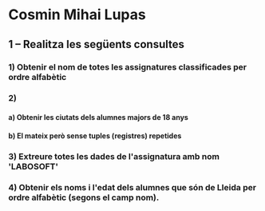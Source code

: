 # Cosmin Mihai Lupas

## 1 – Realitza les següents consultes
### 1) Obtenir el nom de totes les assignatures classificades per ordre alfabètic
### 2) 
#### a) Obtenir les ciutats dels alumnes majors de 18 anys
#### b) El mateix però sense tuples (registres) repetides
### 3) Extreure totes les dades de l'assignatura amb nom 'LABOSOFT'
### 4) Obtenir els noms i l'edat dels alumnes que són de Lleida per ordre alfabètic (segons el camp nom).
